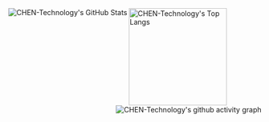 <a href="https://github.com/CHEN-Technology">
  <img align="left" alt="CHEN-Technology's GitHub Stats" src="https://github-readme-stats.chentech.asia/api?username=CHEN-Technology&theme=tokyonight&show_icons=true" />
</a
<a href="https://github.com/CHEN-Technology">
  <img align="center" alt="CHEN-Technology's Top Langs" height="195px" src="https://github-readme-stats.chentech.asia/api/top-langs/?username=CHEN-Technology&layout=compact&theme=tokyonight" />
</a>
<a href="https://github.com/CHEN-Technology">
  <img align="right" alt="CHEN-Technology's github activity graph" src="https://github-readme-activity-graph.vercel.app/graph?username=CHEN-Technology&theme=tokyo-night" />
</a>
